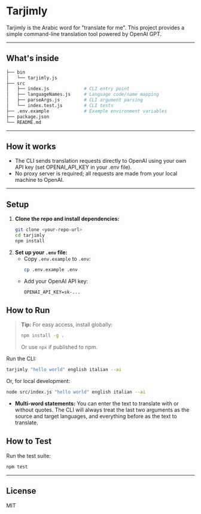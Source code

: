 # Tarjimly

Tarjimly is the Arabic word for "translate for me". This project provides a simple command-line translation tool powered by OpenAI GPT.

---

## What's inside

```bash
├── bin
│   └── tarjimly.js
├── src
│   ├── index.js             # CLI entry point
│   ├── languageNames.js     # Language code/name mapping
│   ├── parseArgs.js         # CLI argument parsing
│   └── index.test.js        # CLI tests
├── .env.example             # Example environment variables
├── package.json
└── README.md
```

---

## How it works
- The CLI sends translation requests directly to OpenAI using your own API key (set OPENAI_API_KEY in your .env file).
- No proxy server is required; all requests are made from your local machine to OpenAI.

---

## Setup

1. **Clone the repo and install dependencies:**
   ```sh
   git clone <your-repo-url>
   cd tarjimly
   npm install
   ```
2. **Set up your `.env` file:**
   - Copy `.env.example` to `.env`:
     ```sh
     cp .env.example .env
     ```
   - Add your OpenAI API key:
     ```
     OPENAI_API_KEY=sk-...
     ```

## How to Run

> **Tip:** For easy access, install globally:
> ```sh
> npm install -g .
> ```
> Or use `npx` if published to npm.

Run the CLI:
```sh
tarjimly "hello world" english italian --ai
```
Or, for local development:
```sh
node src/index.js "hello world" english italian --ai
```
- **Multi-word statements:** You can enter the text to translate with or without quotes. The CLI will always treat the last two arguments as the source and target languages, and everything before as the text to translate.

## How to Test

Run the test suite:
```sh
npm test
```

---

## License
MIT

